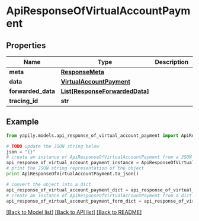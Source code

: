 # ApiResponseOfVirtualAccountPayment


## Properties
Name | Type | Description | Notes
------------ | ------------- | ------------- | -------------
**meta** | [**ResponseMeta**](ResponseMeta.md) |  | [optional] 
**data** | [**VirtualAccountPayment**](VirtualAccountPayment.md) |  | [optional] 
**forwarded_data** | [**List[ResponseForwardedData]**](ResponseForwardedData.md) |  | [optional] 
**tracing_id** | **str** |  | [optional] 

## Example

```python
from yapily.models.api_response_of_virtual_account_payment import ApiResponseOfVirtualAccountPayment

# TODO update the JSON string below
json = "{}"
# create an instance of ApiResponseOfVirtualAccountPayment from a JSON string
api_response_of_virtual_account_payment_instance = ApiResponseOfVirtualAccountPayment.from_json(json)
# print the JSON string representation of the object
print ApiResponseOfVirtualAccountPayment.to_json()

# convert the object into a dict
api_response_of_virtual_account_payment_dict = api_response_of_virtual_account_payment_instance.to_dict()
# create an instance of ApiResponseOfVirtualAccountPayment from a dict
api_response_of_virtual_account_payment_form_dict = api_response_of_virtual_account_payment.from_dict(api_response_of_virtual_account_payment_dict)
```
[[Back to Model list]](../README.md#documentation-for-models) [[Back to API list]](../README.md#documentation-for-api-endpoints) [[Back to README]](../README.md)



